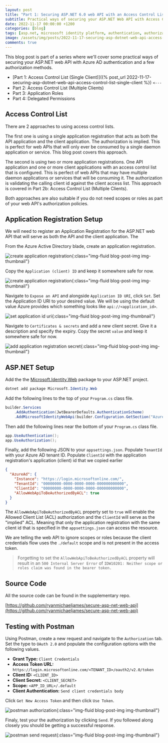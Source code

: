 ```yaml
---
layout: post
title: "Part 1: Securing ASP.NET 6.0 web API with an Access Control List (Single Client)"
subtitle: Practical ways of securing your ASP.NET Web API with Access Control List
date: 2022-11-17 00:00:00 +1200
categories: [blog]
tags: [asp.net, micrososft identity platform, authentication, authorization, web api]
image: /assets/img/posts/2022-11-17-securing-asp-dotnet-web-api-access-control-list-single-client/image.png
comments: true
---
```


This blog post is part of a series where we'll cover some practical ways of securing your ASP.NET web API with Azure AD authentication and a few authorization methods.

- [Part 1: Access Control List (Single Client)]({% post_url 2022-11-17-securing-asp-dotnet-web-api-access-control-list-single-client %}) ``<---``
- Part 2: Access Control List (Multiple Clients)
- Part 3: Application Roles
- Part 4: Delegated Permissions

## Access Control List

There are 2 approaches to using access control lists. 

The first one is using a single application registration that acts as both the API application and the client application. The authorization is implied. This is perfect for web APIs that will only ever be consumed by a single daemon application or service. This blog post covers this approach.

The second is using two or more application registrations. One API application and one or more client applications with an access control list that is configured. This is perfect of web APIs that may have multiple daemon applications or services that will be consuming it. The authorization is validating the calling client id against the client access list. This approach is covered in Part 2b: Access Control List (Multiple Clients).

Both approaches are also suitable if you do not need scopes or roles as part of your web API's authorization policies.

## Application Registration Setup

We will need to register an Application Registration for the ASP.NET web API that will serve as both the API and the client application. The 

From the Azure Active Directory blade, create an application registration.

![create application registration](/assets/img/posts/2022-11-17-securing-asp-dotnet-web-api-access-control-list-single-client\single-app-registration-create.png "create application registration"){:class="img-fluid blog-post-img img-thumbnail"}

Copy the `Application (client) ID` and keep it somewhere safe for now.

![create application registration](/assets/img/posts/2022-11-17-securing-asp-dotnet-web-api-access-control-list-single-client\single-app-registration-create-2.png "create application registration"){:class="img-fluid blog-post-img img-thumbnail"}

Navigate to `Expose an API` and alongside `Application ID URI`, click `Set`. Set the Application ID URI to your desired value. We will be using the default value Azure provides which something looks like `api://<application_id>`.

![set application id uri](\assets\img\posts\2022-11-17-securing-asp-dotnet-web-api-access-control-list-single-client\single-app-registration-set-application-id-uri.png "set application id uri"){:class="img-fluid blog-post-img img-thumbnail"}

Navigate to `Certificates & secrets` and add a new client secret. Give it a description and specify the expiry. Copy the secret `value` and keep it somewhere safe for now.

![add application registration secret](\assets\img\posts\2022-11-17-securing-asp-dotnet-web-api-access-control-list-single-client\single-app-registration-add-secret.png "add application registration secret"){:class="img-fluid blog-post-img img-thumbnail"}

## ASP.NET Setup

Add the the [Microsoft.Identity.Web](https://www.nuget.org/packages/Microsoft.Identity.Web) package to your ASP.NET project.

```powershell
dotnet add package Microsoft.Identity.Web
```

Add the following lines to the top of your `Program.cs` class file.

```csharp
builder.Services
    .AddAuthentication(JwtBearerDefaults.AuthenticationScheme)
    .AddMicrosoftIdentityWebApi(builder.Configuration.GetSection("AzureAd"));
```

Then add the following lines near the bottom of your `Program.cs` class file.

```csharp
app.UseAuthentication();
app.UseAuthorization();
```

Finally, add the following JSON to your `appsettings.json`. Populate `TenantId` with your Azure AD tenant ID. Populate `ClientId` with the application registration's application (client) id that we copied earlier
```json
{
  "AzureAd": {
    "Instance": "https://login.microsoftonline.com/",
    "TenantId": "00000000-0000-0000-0000-000000000000",
    "ClientId": "00000000-0000-0000-0000-000000000000",
    "AllowWebApiToBeAuthorizedByACL": true
  }
}
```

The `AllowWebApiToBeAuthorizedByACL` property set to `true` will enable the Allowed Client List (ACL) authorization and the `ClientId` will serve as the "implied" ACL. Meaning that only the application registration with the same client id that is specified in the `appsettings.json` can access the resource.

We are telling the web API to ignore scopes or roles because the client credentials flow uses the `./default` scope and is not present in the access token.

> Forgetting to set the `AllowWebApiToBeAuthorizedByACL` property will result in an `500 Internal Server Error` of `IDW10201: Neither scope or roles claim was found in the bearer token.`

## Source Code

All the source code can be found in the supplementary repo.

[https://github.com/ryanmichaeljames/secure-asp-net-web-api](https://github.com/ryanmichaeljames/secure-asp-net-web-api)

## Testing with Postman

Using Postman, create a new request and navigate to the `Authorization` tab. Set the type to `OAuth 2.0` and populate the configuration options with the following values.

- **Grant Type:** `Client Credentials`
- **Access Token URL:** `https://login.microsoftonline.com/<TENANT_ID>/oauth2/v2.0/token`
- **Client ID:** `<CLIENT_ID>`
- **Client Secret:** `<CLIENT_SECRET>`
- **Scope:** `<APP_ID_URL>/.default`
- **Client Authentication:** `Send client credentials body`

Click `Get New Access Token` and then click `Use Token`.

![postman authorization](\assets\img\posts\2022-11-17-securing-asp-dotnet-web-api-access-control-list-single-client\postman-authorization.png "postman authorization"){:class="img-fluid blog-post-img img-thumbnail"}

Finaly, test your the authorization by clicking `Send`. If you followed along closely you should be getting a successful response.

![postman send request](\assets\img\posts\2022-11-17-securing-asp-dotnet-web-api-access-control-list-single-client\postman-send-request.png "postman send request"){:class="img-fluid blog-post-img img-thumbnail"}
